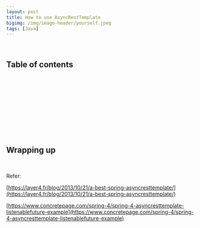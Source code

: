 ```yaml
---
layout: post
title: How to use AsyncRestTemplate 
bigimg: /img/image-header/yourself.jpeg
tags: [Java]
---
```





<br>

## Table of contents





<br>

## 






<br>

## 






<br>

## 




<br>

## Wrapping up




<br>

Refer:

[https://layer4.fr/blog/2013/10/21/a-best-spring-asyncresttemplate/](https://layer4.fr/blog/2013/10/21/a-best-spring-asyncresttemplate/)

[https://www.concretepage.com/spring-4/spring-4-asyncresttemplate-listenablefuture-example](https://www.concretepage.com/spring-4/spring-4-asyncresttemplate-listenablefuture-example)

